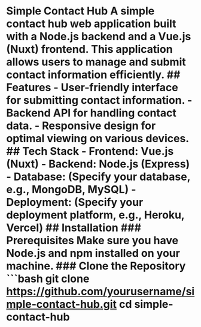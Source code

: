 # Simple Contact Hub  A simple contact hub web application built with a Node.js backend and a Vue.js (Nuxt) frontend. This application allows users to manage and submit contact information efficiently.  ## Features  - User-friendly interface for submitting contact information. - Backend API for handling contact data. - Responsive design for optimal viewing on various devices.  ## Tech Stack  - **Frontend:** Vue.js (Nuxt) - **Backend:** Node.js (Express) - **Database:** (Specify your database, e.g., MongoDB, MySQL) - **Deployment:** (Specify your deployment platform, e.g., Heroku, Vercel)  ## Installation  ### Prerequisites  Make sure you have Node.js and npm installed on your machine.  ### Clone the Repository  ```bash git clone https://github.com/yourusername/simple-contact-hub.git cd simple-contact-hub
